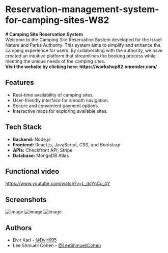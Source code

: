 # Reservation-management-system-for-camping-sites-W82

<p>
 <b> # Camping Site Reservation System </b> <br>
  Welcome to the Camping Site Reservation System developed for the Israel Nature and Parks Authority. This system aims to simplify and enhance the camping experience for   users. By collaborating with the authority, we have created an intuitive platform that streamlines the booking process while meeting the unique needs of the camping sites. <br>
<b> Visit the website by clicking here: https://workshop82.onrender.com/ </b>
 
## Features
- Real-time availability of camping sites.
- User-friendly interface for smooth navigation.
- Secure and convenient payment options.
- Interactive maps for exploring available sites.

## Tech Stack
- **Backend:** Node.js
- **Frontend:** React.js, JavaScript, CSS, and Bootstrap
- **APIs:** Checkfront API, Stripe
- **Database:** MongoDB Atlas

## Functional video
https://www.youtube.com/watch?v=L_dcYnCu_4Y

## Screenshots
![image](https://github.com/DvirK95/Reservation-management-system-for-camping-sites-W82/assets/128243533/db14619a-16bb-49c9-bac5-0ffed147da7b)
![image](https://github.com/DvirK95/Reservation-management-system-for-camping-sites-W82/assets/128243533/80ab3182-b82f-44ea-84e7-b12c27a0e4df)
![image](https://github.com/DvirK95/Reservation-management-system-for-camping-sites-W82/assets/128243533/0bb5d9e7-f085-4eee-879f-422643f596a1)

## Authors
- Dvir Karl - [@DvirK95](https://github.com/DvirK95)
- Lee Shmueli Cohen - [@LeeShmueliCohen](https://github.com/LeeShmueliCohen)

</p>
